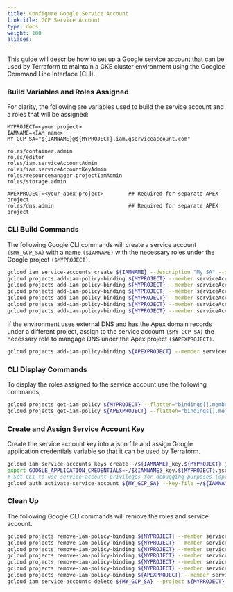 ```yaml
---
title: Configure Google Service Account
linktitle: GCP Service Account
type: docs
weight: 100
aliases:
---
```


This guide will describe how to set up a Google service account that can be used by Terraform to maintain a GKE cluster environment using the Googlce Command Line Interface (CLI). 

### Build Variables and Roles Assigned
For clarity, the following are variables used to build the service account and a roles that will be assigned:
```
MYPROJECT=<your project>
IAMNAME=<IAM name>
MY_GCP_SA="${IAMNAME}@${MYPROJECT}.iam.gserviceaccount.com"

roles/container.admin
roles/editor
roles/iam.serviceAccountAdmin
roles/iam.serviceAccountKeyAdmin
roles/resourcemanager.projectIamAdmin
roles/storage.admin

APEXPROJECT=<your apex project>        ## Required for separate APEX project
roles/dns.admin                        ## Required for separate APEX project
```
### CLI Build Commands
The following Google CLI commands will create a service account `($MY_GCP_SA)` with a name `($IAMNAME)` with the necessary roles under the Google project `($MYPROJECT)`.
``` bash
gcloud iam service-accounts create ${IAMNAME} --description "My SA" --display-name "${IAMNAME}" --project ${MYPROJECT} 
gcloud projects add-iam-policy-binding ${MYPROJECT} --member serviceAccount:${MY_GCP_SA} --role roles/container.admin 
gcloud projects add-iam-policy-binding ${MYPROJECT} --member serviceAccount:${MY_GCP_SA} --role roles/storage.admin 
gcloud projects add-iam-policy-binding ${MYPROJECT} --member serviceAccount:${MY_GCP_SA} --role roles/editor 
gcloud projects add-iam-policy-binding ${MYPROJECT} --member serviceAccount:${MY_GCP_SA} --role roles/resourcemanager.projectIamAdmin 
gcloud projects add-iam-policy-binding ${MYPROJECT} --member serviceAccount:${MY_GCP_SA} --role roles/iam.serviceAccountAdmin 
gcloud projects add-iam-policy-binding ${MYPROJECT} --member serviceAccount:${MY_GCP_SA} --role roles/iam.serviceAccountKeyAdmin 
```
If the environment uses external DNS and has the Apex domain records under a different project, assign to the service account `($MY_GCP_SA)` the necessary role to mangage DNS under the Apex project `($APEXPROJECT)`. 
``` bash
gcloud projects add-iam-policy-binding ${APEXPROJECT} --member serviceAccount:${MY_GCP_SA} --role roles/dns.admin
```
### CLI Display Commands
To display the roles assigned to the service account use the following commands;
``` bash
gcloud projects get-iam-policy ${MYPROJECT} --flatten="bindings[].members" --format='table(bindings.role)' --filter="bindings.members:${MY_GCP_SA}"
gcloud projects get-iam-policy ${APEXPROJECT} --flatten="bindings[].members"  --format='table(bindings.role)' --filter="bindings.members:${MY_GCP_SA}"
```
 
### Create and Assign Service Account Key
Create the service account key into a json file and assign Google application credentials variable so that it can be used by Terraform.
```bash
gcloud iam service-accounts keys create ~/${IAMNAME}_key.${MYPROJECT}.json --iam-account ${MY_GCP_SA} --project ${MYPROJECT}
export GOOGLE_APPLICATION_CREDENTIALS=~/${IAMNAME}_key.${MYPROJECT}.json
# Set CLI to use service account privileges for debugging purposes (optional)
gcloud auth activate-service-account ${MY_GCP_SA} --key-file ~/${IAMNAME}_key.${MYPROJECT}.json --project ${MYPROJECT}
```
### Clean Up
The following Google CLI commands will remove the roles and service account.
``` bash
gcloud projects remove-iam-policy-binding ${MYPROJECT} --member serviceAccount:${MY_GCP_SA} --role roles/container.admin 
gcloud projects remove-iam-policy-binding ${MYPROJECT} --member serviceAccount:${MY_GCP_SA} --role roles/storage.admin 
gcloud projects remove-iam-policy-binding ${MYPROJECT} --member serviceAccount:${MY_GCP_SA} --role roles/editor 
gcloud projects remove-iam-policy-binding ${MYPROJECT} --member serviceAccount:${MY_GCP_SA} --role roles/resourcemanager.projectIamAdmin 
gcloud projects remove-iam-policy-binding ${MYPROJECT} --member serviceAccount:${MY_GCP_SA} --role roles/iam.serviceAccountAdmin 
gcloud projects remove-iam-policy-binding ${MYPROJECT} --member serviceAccount:${MY_GCP_SA} --role roles/iam.serviceAccountKeyAdmin 
gcloud projects remove-iam-policy-binding ${APEXPROJECT} --member serviceAccount:${MY_GCP_SA} --role roles/dns.admin 
gcloud iam service-accounts delete ${MY_GCP_SA} --project ${MYPROJECT}
```
